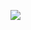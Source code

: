 ![](https://cdn.nlark.com/yuque/0/2022/jpeg/1128524/1667092170051-390640a9-0eef-457e-bd46-f05a0bce79ae.jpeg)
